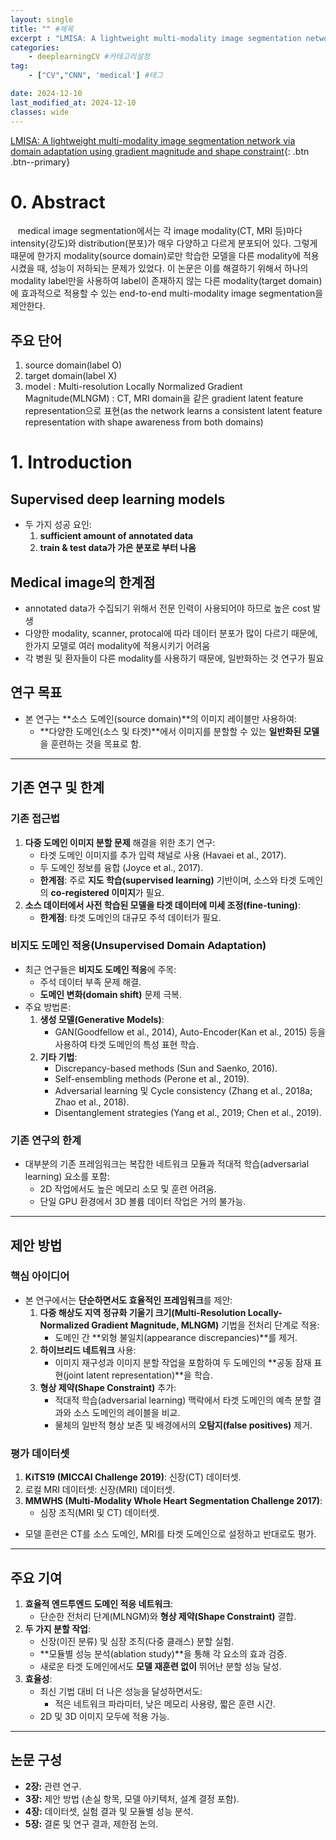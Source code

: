 ```yaml
---
layout: single
title: "" #제목
excerpt : "LMISA: A lightweight multi-modality image segmentation network via domain adaptation using gradient magnitude and shape constraint"
categories: 
    - deeplearningCV #카테고리설정
tag: 
    - ["CV","CNN", 'medical'] #테그

date: 2024-12-10
last_modified_at: 2024-12-10
classes: wide    
---
```


[LMISA: A lightweight multi-modality image segmentation network via domain adaptation using gradient magnitude and shape constraint](https://pdf.sciencedirectassets.com/272154/1-s2.0-S1361841522X00054/1-s2.0-S1361841522001839/main.pdf?X-Amz-Security-Token=IQoJb3JpZ2luX2VjEP7%2F%2F%2F%2F%2F%2F%2F%2F%2F%2FwEaCXVzLWVhc3QtMSJHMEUCIQCV%2BYH47URMLB2rQkJG1PDg8hSjfJRNr0C7XzrJnoTMJQIgF65uqbIqjmSOhDR12IcJsbz2Dg8eRG9UZXQu%2FzVUHhMquwUIt%2F%2F%2F%2F%2F%2F%2F%2F%2F%2F%2FARAFGgwwNTkwMDM1NDY4NjUiDI7rCQUReDhQ8KHXVCqPBRZvfybBxIxBynF5dmF8jZXKN2gqT%2FqXeFfYUmr2l2a4T0uEgYY2HlhNneOilkjk9QcMgE3xxE92ToYsd2SBD1IPbjxlcS3QjafgSL1AK3FaRWuyfUdvUu5Zz%2FKVnqNKb92wW9jkPqxtbyXcrkgRcFvCpfKXMFeetZFPOXIOeQxUnAYD2Q6nbdCDSExpRSJiQKj4peDVosWgbN6nQ0l4vWoLPbP7vvXpF8NJ%2FXdqin64eQO8AOixKKo2b38Aktr2KBA4J7hOhBm5aQRyWGSv%2BCDdPYYf7mcSGBlLeMK7guqseWCzcQ4svVI2e5BMFHZSLyB5IAw9MN6dIi8K6MP5mYIKUbszQvJefUubywzgtIPCDQvMLNPBsdjZlZhPFmp9OThoPo%2BZXYXC4eZqBTPs5SyggTYGfJVilh4m0SrwGtAIbs2FyqsXGA1qJYvIx7%2FRWpM8HTtwI%2B5wnClAUa4%2BmVHzUDp3Ph85Pbywg0TkStvNjMAPuwqhFOUfcRk4mVAq4aI5hldyJKqb8QUCUiKKNmQHev2J6ATb993TYks8MgH9mE9xRWMgYJF%2FSQpmmAAOnOtb0BySMdrF0Jd%2FbxjKyIqFoP4TjZLlEWtjdTLQ9LgyTjyc9YuDXdwqRimFYpNxMmF4x%2BXT1qaKPZesrbxtSv%2FaKffyKDPAllkDNpDMKXE8XyPYWU6FkqRa0%2FbCbOUIww0ROoiNbPDeJ51hDhqWA0bcsyEc2pVws7DCB%2B5YNhC%2FFZeIILtvGNyf%2BqvhGA3xvW3ki5ReLpD0Sp2GkKL1EbdgoGOCOZDIEgUoZmGKa%2BCF14D%2BUae987f8kwa8hxNn012KAC8bkdYygWN5vJiE7GZqHK5LUCCL9EWrAT5WGWswp%2FfpugY6sQEtTny2Aw2Itq10R%2Fsglsq0cXBYZm12nMUGNsjD5HgAxT%2FXMh2GFKLK%2FbC84FUrcMDdqwD%2BJ5VK%2FF7QxXKxSOlrFbXEoLHo0%2BQnVdw5jvvjcXhSBqvDnbNk%2BQDvM%2BqxgIqkxtsJ%2BLlSIx7GNNZzFFkdnvwJjuOTtdj0f7mL07oyOZlA%2FtjN370SOweORR%2BKMNnwKQsdPv5PGkAjyIYxLOhe70XjnoLeS8t%2FrIf7WCW98kI%3D&X-Amz-Algorithm=AWS4-HMAC-SHA256&X-Amz-Date=20241212T064655Z&X-Amz-SignedHeaders=host&X-Amz-Expires=300&X-Amz-Credential=ASIAQ3PHCVTY6TIYLGXZ%2F20241212%2Fus-east-1%2Fs3%2Faws4_request&X-Amz-Signature=fa8739b33299703b61b75b223a5731c8510a785e22483ea909607cdc6a589304&hash=18f3666578adc5460d999aa23a731d470e31d9d4761bbbb42023dd394c386214&host=68042c943591013ac2b2430a89b270f6af2c76d8dfd086a07176afe7c76c2c61&pii=S1361841522001839&tid=spdf-ce0142f8-23d1-4cdd-9cc4-187590e616bd&sid=4af51b623063e440728a7ff242b750701015gxrqa&type=client&tsoh=d3d3LnNjaWVuY2VkaXJlY3QuY29t&ua=0d125e0256000c575a50&rr=8f0bc29308a6d1ef&cc=kr){: .btn .btn--primary}


# 0. Abstract

&nbsp;&nbsp; medical image segmentation에서는 각 image modality(CT, MRI 등)마다 intensity(강도)와 distribution(분포)가 매우 다양하고 다르게 분포되어 있다. 그렇게 때문에 한가지 modality(source domain)로만 학습한 모델을 다른 modality에 적용시켰을 때, 성능이 저하되는 문제가 있었다. 이 논문은 이를 해결하기 위해서 하나의 modality label만을 사용하여 label이 존재하지 않는 다른 modality(target domain)에 효과적으로 적용할 수 있는 end-to-end multi-modality image segmentation을 제안한다. 


## 주요 단어

1. source domain(label O)
2. target domain(label X)
3. model : Multi-resolution Locally Normalized Gradient Magnitude(MLNGM) : CT, MRI domain을 같은 gradient latent feature representation으로 표현(as the network learns a consistent latent feature representation with shape awareness from both domains)



# 1. Introduction

## Supervised deep learning models
- 두 가지 성공 요인:
  1. **sufficient amount of annotated data**
  2. **train & test data가 가은 분포로 부터 나옴**

## Medical image의 한계점
  - annotated data가 수집되기 위해서 전문 인력이 사용되어야 하므로 높은 cost 발생
  - 다양한 modality, scanner, protocal에 따라 데이터 분포가 많이 다르기 때문에, 한가지 모델로 여러 modality에 적용시키기 어려움
  - 각 병원 및 환자들이 다른 modality를 사용하기 때문에, 일반화하는 것 연구가 필요

## 연구 목표
- 본 연구는 **소스 도메인(source domain)**의 이미지 레이블만 사용하여:
  - **다양한 도메인(소스 및 타겟)**에서 이미지를 분할할 수 있는 **일반화된 모델**을 훈련하는 것을 목표로 함.

---

## 기존 연구 및 한계

### 기존 접근법
1. **다중 도메인 이미지 분할 문제** 해결을 위한 초기 연구:
   - 타겟 도메인 이미지를 추가 입력 채널로 사용 (Havaei et al., 2017).
   - 두 도메인 정보를 융합 (Joyce et al., 2017).
   - **한계점**: 주로 **지도 학습(supervised learning)** 기반이며, 소스와 타겟 도메인의 **co-registered 이미지**가 필요.
2. **소스 데이터에서 사전 학습된 모델을 타겟 데이터에 미세 조정(fine-tuning)**:
   - **한계점**: 타겟 도메인의 대규모 주석 데이터가 필요.

### 비지도 도메인 적응(Unsupervised Domain Adaptation)
- 최근 연구들은 **비지도 도메인 적응**에 주목:
  - 주석 데이터 부족 문제 해결.
  - **도메인 변화(domain shift)** 문제 극복.
- 주요 방법론:
  1. **생성 모델(Generative Models)**:
     - GAN(Goodfellow et al., 2014), Auto-Encoder(Kan et al., 2015) 등을 사용하여 타겟 도메인의 특성 표현 학습.
  2. **기타 기법**:
     - Discrepancy-based methods (Sun and Saenko, 2016).
     - Self-ensembling methods (Perone et al., 2019).
     - Adversarial learning 및 Cycle consistency (Zhang et al., 2018a; Zhao et al., 2018).
     - Disentanglement strategies (Yang et al., 2019; Chen et al., 2019).

### 기존 연구의 한계
- 대부분의 기존 프레임워크는 복잡한 네트워크 모듈과 적대적 학습(adversarial learning) 요소를 포함:
  - 2D 작업에서도 높은 메모리 소모 및 훈련 어려움.
  - 단일 GPU 환경에서 3D 볼륨 데이터 작업은 거의 불가능.

---

## 제안 방법

### 핵심 아이디어
- 본 연구에서는 **단순하면서도 효율적인 프레임워크**를 제안:
  1. **다중 해상도 지역 정규화 기울기 크기(Multi-Resolution Locally-Normalized Gradient Magnitude, MLNGM)** 기법을 전처리 단계로 적용:
     - 도메인 간 **외형 불일치(appearance discrepancies)**를 제거.
  2. **하이브리드 네트워크** 사용:
     - 이미지 재구성과 이미지 분할 작업을 포함하여 두 도메인의 **공동 잠재 표현(joint latent representation)**을 학습.
  3. **형상 제약(Shape Constraint)** 추가:
     - 적대적 학습(adversarial learning) 맥락에서 타겟 도메인의 예측 분할 결과와 소스 도메인의 레이블을 비교.
     - 물체의 일반적 형상 보존 및 배경에서의 **오탐지(false positives)** 제거.

### 평가 데이터셋
1. **KiTS19 (MICCAI Challenge 2019)**: 신장(CT) 데이터셋.
2. 로컬 MRI 데이터셋: 신장(MRI) 데이터셋.
3. **MMWHS (Multi-Modality Whole Heart Segmentation Challenge 2017)**:
   - 심장 조직(MRI 및 CT) 데이터셋.
- 모델 훈련은 CT를 소스 도메인, MRI를 타겟 도메인으로 설정하고 반대로도 평가.

---

## 주요 기여

1. **효율적 엔드투엔드 도메인 적응 네트워크**:
   - 단순한 전처리 단계(MLNGM)와 **형상 제약(Shape Constraint)** 결합.
2. **두 가지 분할 작업**:
   - 신장(이진 분류) 및 심장 조직(다중 클래스) 분할 실험.
   - **모듈별 성능 분석(ablation study)**을 통해 각 요소의 효과 검증.
   - 새로운 타겟 도메인에서도 **모델 재훈련 없이** 뛰어난 분할 성능 달성.
3. **효율성**:
   - 최신 기법 대비 더 나은 성능을 달성하면서도:
     - 적은 네트워크 파라미터, 낮은 메모리 사용량, 짧은 훈련 시간.
   - 2D 및 3D 이미지 모두에 적용 가능.

---

## 논문 구성
- **2장:** 관련 연구.
- **3장:** 제안 방법 (손실 항목, 모델 아키텍처, 설계 결정 포함).
- **4장:** 데이터셋, 실험 결과 및 모듈별 성능 분석.
- **5장:** 결론 및 연구 결과, 제한점 논의.

